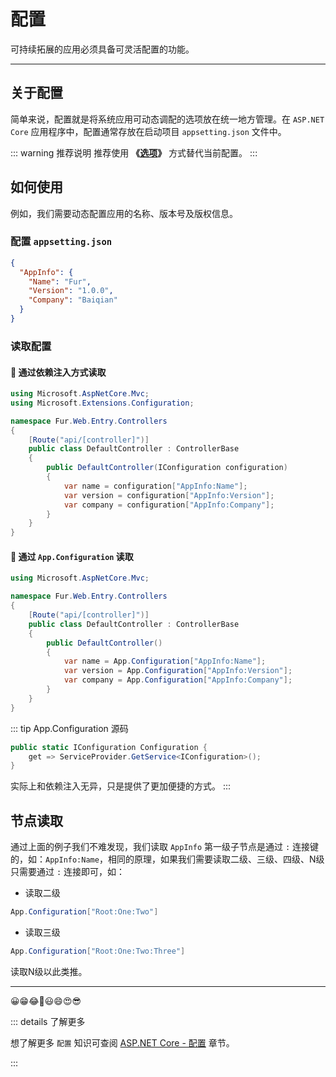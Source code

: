 # 配置

可持续拓展的应用必须具备可灵活配置的功能。

---

## 关于配置 <Badge text="不推荐" type="error" />

简单来说，配置就是将系统应用可动态调配的选项放在统一地方管理。在 `ASP.NET Core` 应用程序中，配置通常存放在启动项目 `appsetting.json` 文件中。

::: warning 推荐说明
推荐使用 **《[选项](/handbook/configuration-options/options)》** 方式替代当前配置。
:::

## 如何使用

例如，我们需要动态配置应用的名称、版本号及版权信息。

### 配置 `appsetting.json`

```json {2-6}
{
  "AppInfo": {
    "Name": "Fur",
    "Version": "1.0.0",
    "Company": "Baiqian"
  }
}
```

### 读取配置

#### 🥒 通过依赖注入方式读取

```cs {2,11-13}
using Microsoft.AspNetCore.Mvc;
using Microsoft.Extensions.Configuration;

namespace Fur.Web.Entry.Controllers
{
    [Route("api/[controller]")]
    public class DefaultController : ControllerBase
    {
        public DefaultController(IConfiguration configuration)
        {
            var name = configuration["AppInfo:Name"];
            var version = configuration["AppInfo:Version"];
            var company = configuration["AppInfo:Company"];
        }
    }
}
```

#### 🥒 通过 `App.Configuration` 读取

```cs {10-12}
using Microsoft.AspNetCore.Mvc;

namespace Fur.Web.Entry.Controllers
{
    [Route("api/[controller]")]
    public class DefaultController : ControllerBase
    {
        public DefaultController()
        {
            var name = App.Configuration["AppInfo:Name"];
            var version = App.Configuration["AppInfo:Version"];
            var company = App.Configuration["AppInfo:Company"];
        }
    }
}
```

::: tip App.Configuration 源码
```cs
public static IConfiguration Configuration { 
    get => ServiceProvider.GetService<IConfiguration>(); 
}
```

实际上和依赖注入无异，只是提供了更加便捷的方式。
:::

## 节点读取

通过上面的例子我们不难发现，我们读取 `AppInfo` 第一级子节点是通过 `:` 连接键的，如：`AppInfo:Name`，相同的原理，如果我们需要读取二级、三级、四级、N级只需要通过 `:` 连接即可，如：

- 读取二级

```cs
App.Configuration["Root:One:Two"]
```

- 读取三级

```cs
App.Configuration["Root:One:Two:Three"]
```

读取N级以此类推。

---

😀😁😂🤣😃😄😍😎

::: details 了解更多

想了解更多 `配置` 知识可查阅 [ASP.NET Core - 配置](https://docs.microsoft.com/zh-cn/aspnet/core/fundamentals/configuration/?view=aspnetcore-5.0) 章节。

:::
